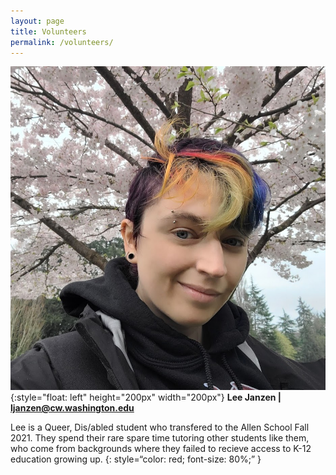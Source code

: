 ```yaml
---
layout: page
title: Volunteers
permalink: /volunteers/
---
```


![picture of androgenous light-skinned person in front of cherry blossoms with rainbow colored hair](/images/ljanzen.jpg){:style="float: left" height="200px" width="200px"}
<b>Lee Janzen | ljanzen@cw.washington.edu</b>

Lee is a Queer, Dis/abled student who transfered to the Allen School Fall 2021. They spend their rare spare time tutoring other students like them, who come from backgrounds where they failed to recieve access to K-12 education growing up. {: style=“color: red; font-size: 80%;” }

